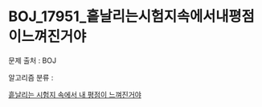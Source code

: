 # BOJ_17951_흩날리는시험지속에서내평점이느껴진거야
문제 출처 : BOJ

알고리즘 분류 : 

[흩날리는 시험지 속에서 내 평점이 느껴진거야](https://www.acmicpc.net/problem/17951)